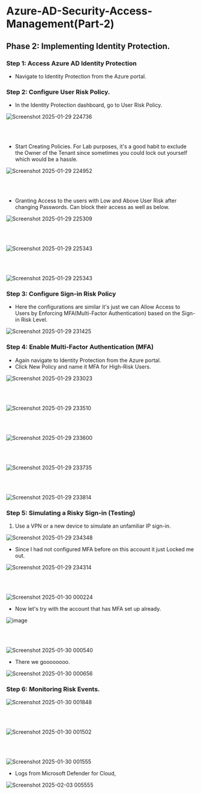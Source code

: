 # Azure-AD-Security-Access-Management(Part-2)
## Phase 2: Implementing Identity Protection.
### Step 1: Access Azure AD Identity Protection
- Navigate to Identity Protection from the Azure portal.

### Step 2: Configure User Risk Policy.
- In the Identity Protection dashboard, go to User Risk Policy.

 ![Screenshot 2025-01-29 224736](https://github.com/user-attachments/assets/a0b9d6fc-340d-4a97-8185-2160269a04a7)

<br><br>

- Start Creating Policies. For Lab purposes, it's a good habit to exclude the Owner of the Tenant since sometimes you could lock out yourself which would be a hassle.
  
 ![Screenshot 2025-01-29 224952](https://github.com/user-attachments/assets/ec8f74a6-6fd7-4d5b-a69f-de59ae7b91c1)

  <br><br>
  
- Granting Access to the users with Low and Above User Risk after changing Passwords. Can block their access  as well as below.
  
 ![Screenshot 2025-01-29 225309](https://github.com/user-attachments/assets/324afa6e-4116-4f23-b5d9-f81fa2586283)

 <br><br>
 
 ![Screenshot 2025-01-29 225343](https://github.com/user-attachments/assets/ad2a50d7-121b-4b81-b72f-ac01a5a9d5c8)

 <br><br>

 ![Screenshot 2025-01-29 225343](https://github.com/user-attachments/assets/f7b6fc8c-74fb-458d-b479-6996354bdeac)

 ### Step 3: Configure Sign-in Risk Policy
 - Here the configurations are similar it's just we can Allow Access to Users by Enforcing MFA(Multi-Factor Authentication) based on the Sign-in Risk Level.

![Screenshot 2025-01-29 231425](https://github.com/user-attachments/assets/90067d20-37e1-4690-ba5f-a41f40129f48)


### Step 4: Enable Multi-Factor Authentication (MFA)

- Again navigate to Identity Protection from the Azure portal.
- Click New Policy and name it MFA for High-Risk Users.

![Screenshot 2025-01-29 233023](https://github.com/user-attachments/assets/2ce9e1fc-8ec0-41d3-b3e8-c42703013570)

<br><br>

![Screenshot 2025-01-29 233510](https://github.com/user-attachments/assets/af5c1e28-cc93-46cd-8959-ba86b856332f)

<br><br>

![Screenshot 2025-01-29 233600](https://github.com/user-attachments/assets/71bb25a0-9f46-4ece-9939-1ef4b0f50723)


<br><br>

![Screenshot 2025-01-29 233735](https://github.com/user-attachments/assets/117a214e-f2a8-47f8-aea9-276b0da9431b)


<br><br>

![Screenshot 2025-01-29 233814](https://github.com/user-attachments/assets/63a62a8a-8fd6-45e7-bb1b-ed6a55042d83)


### Step 5: Simulating a Risky Sign-in (Testing)

1. Use a VPN or a new device to simulate an unfamiliar IP sign-in.

 ![Screenshot 2025-01-29 234348](https://github.com/user-attachments/assets/e4aeb922-0865-46d7-a7a5-d3b29ec0ac5f)

 - Since I had not configured MFA before on this account it just Locked me out.

![Screenshot 2025-01-29 234314](https://github.com/user-attachments/assets/66af7820-2c26-4fe7-8fba-4715026042dd)

<br><br>

![Screenshot 2025-01-30 000224](https://github.com/user-attachments/assets/d25d521d-ee6f-4f24-bf5b-4af1ed1164ed)


- Now let's try with the account that has MFA set up already.

 ![image](https://github.com/user-attachments/assets/c38e441c-0088-41cb-b879-38b358ae95b0)

 <br><br>

  ![Screenshot 2025-01-30 000540](https://github.com/user-attachments/assets/1cb7fa3c-ecbb-40c2-8546-4866a611e127)

- There we goooooooo.

![Screenshot 2025-01-30 000656](https://github.com/user-attachments/assets/5d46a1de-58d4-47b5-8f1d-e44d054dc1c9)


### Step 6: Monitoring Risk Events.

![Screenshot 2025-01-30 001848](https://github.com/user-attachments/assets/6f3ec28f-ac1d-49fb-93bc-1e1c2271c890)

<br><br>

![Screenshot 2025-01-30 001502](https://github.com/user-attachments/assets/1610e0b1-1ead-4ea1-8a84-d87b0e22c4a4)

<br><br>

![Screenshot 2025-01-30 001555](https://github.com/user-attachments/assets/45be0461-852d-4baa-b402-035092f2551f)

- Logs from Microsoft Defender for Cloud,

![Screenshot 2025-02-03 005555](https://github.com/user-attachments/assets/7dc70045-0f49-4729-9197-3a9169fa4df2)

